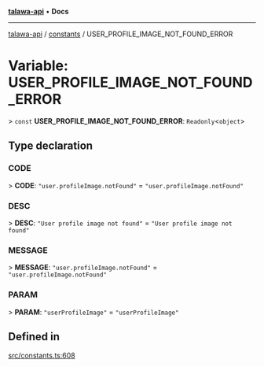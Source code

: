 [**talawa-api**](../../README.md) • **Docs**

***

[talawa-api](../../modules.md) / [constants](../README.md) / USER\_PROFILE\_IMAGE\_NOT\_FOUND\_ERROR

# Variable: USER\_PROFILE\_IMAGE\_NOT\_FOUND\_ERROR

\> `const` **USER\_PROFILE\_IMAGE\_NOT\_FOUND\_ERROR**: `Readonly`\<`object`\>

## Type declaration

### CODE

\> **CODE**: `"user.profileImage.notFound"` = `"user.profileImage.notFound"`

### DESC

\> **DESC**: `"User profile image not found"` = `"User profile image not found"`

### MESSAGE

\> **MESSAGE**: `"user.profileImage.notFound"` = `"user.profileImage.notFound"`

### PARAM

\> **PARAM**: `"userProfileImage"` = `"userProfileImage"`

## Defined in

[src/constants.ts:608](https://github.com/PalisadoesFoundation/talawa-api/blob/60937520d7a29ccf883a9c6a7c2d186bae92a81b/src/constants.ts#L608)
